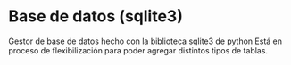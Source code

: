 # Base de datos (sqlite3)
Gestor de base de datos hecho con la biblioteca sqlite3 de python
Está en proceso de flexibilización para poder agregar distintos tipos de tablas.

